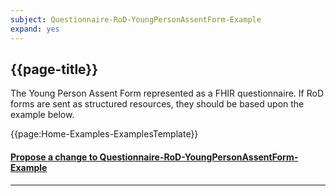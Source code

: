 ```yaml
---
subject: Questionnaire-RoD-YoungPersonAssentForm-Example 
expand: yes
---
```



## {{page-title}}

The Young Person Assent Form represented as a FHIR questionnaire. If RoD forms are sent as structured resources, they should be based upon the example below.

{{page:Home-Examples-ExamplesTemplate}}


<div id="Feedback" class="tabcontent">
<h4><a href='https://simplifier.net/NHS-Digital-FHIR-Genomics-Implementation-Guide/Questionnaire-RoD-YoungPersonAssentForm-Example/~issues?level=File' target="_blank">Propose a change to Questionnaire-RoD-YoungPersonAssentForm-Example </a></h4>
</div>

---